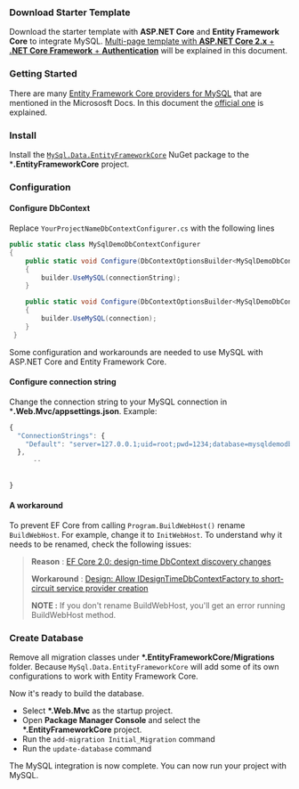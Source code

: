 
### Download Starter Template

Download the starter template with **ASP.NET Core** and **Entity Framework Core** to integrate MySQL. 
[Multi-page template with **ASP.NET Core 2.x** + **.NET Core Framework** + **Authentication**](https://aspnetboilerplate.com/Templates) 
will be explained in this document.

### Getting Started

There are many [Entity Framework Core providers for MySQL](https://docs.microsoft.com/en-us/ef/core/providers/index) that are mentioned in the Micrososft Docs. In this document the [official one](https://www.nuget.org/packages/MySql.Data.EntityFrameworkCore) is explained.

### Install 

Install the [`MySql.Data.EntityFrameworkCore`](https://www.nuget.org/packages/MySql.Data.EntityFrameworkCore) NuGet package to the ***.EntityFrameworkCore** project. 

### Configuration

#### Configure DbContext 

Replace `YourProjectNameDbContextConfigurer.cs` with the following lines

```c#
public static class MySqlDemoDbContextConfigurer
{
    public static void Configure(DbContextOptionsBuilder<MySqlDemoDbContext> builder, string connectionString)
    {
        builder.UseMySQL(connectionString);
    }

    public static void Configure(DbContextOptionsBuilder<MySqlDemoDbContext> builder, DbConnection connection)
    {
        builder.UseMySQL(connection);
    }
 }
```

Some configuration and workarounds are needed to use MySQL with ASP.NET Core and Entity Framework Core. 

#### Configure connection string 

Change the connection string to your MySQL connection in ***.Web.Mvc/appsettings.json**. Example:

```js
{
  "ConnectionStrings": {
    "Default": "server=127.0.0.1;uid=root;pwd=1234;database=mysqldemodb"
  },
      --
      
      
}

```

#### A workaround

To prevent EF Core from calling `Program.BuildWebHost()` rename `BuildWebHost`. For example, change it to `InitWebHost`. 
To understand why it needs to be renamed, check the following issues:

> **Reason** : [EF Core 2.0: design-time DbContext discovery changes](https://github.com/aspnet/EntityFrameworkCore/issues/9033)
> 
> **Workaround** : [Design: Allow IDesignTimeDbContextFactory to short-circuit service provider creation](https://github.com/aspnet/EntityFrameworkCore/issues/9076#issuecomment-313278753)
>
> **NOTE :** If you don't rename BuildWebHost, you'll get an error running BuildWebHost method.

### Create Database

Remove all migration classes under **\*.EntityFrameworkCore/Migrations** folder. 
Because `MySql.Data.EntityFrameworkCore` will add some of its own configurations to work with Entity Framework Core.

Now it's ready to build the database.

- Select **\*.Web.Mvc** as the startup project.
- Open **Package Manager Console** and select the **\*.EntityFrameworkCore** project.
- Run the `add-migration Initial_Migration` command
- Run the `update-database` command

The MySQL integration is now complete. You can now run your project with MySQL. 

